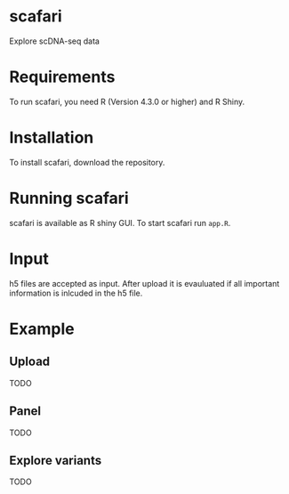 # scafari

Explore scDNA-seq data

# Requirements

To run scafari, you need R (Version 4.3.0 or higher) and R Shiny.


# Installation

To install scafari, download the repository. 


# Running scafari

scafari is available as R shiny GUI. To start scafari run `app.R`.

# Input

h5 files are accepted as input. After upload it is evauluated if all important information is inlcuded in the h5 file. 


# Example

## Upload
TODO

## Panel
TODO

## Explore variants
TODO

